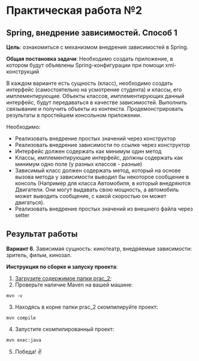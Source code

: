 # Практическая работа №2

## Spring, внедрение зависимостей. Способ 1

**Цель**: ознакомиться с механизмом внедрения зависимостей в Spring.

**Общая постановка задачи**: Необходимо создать приложение, в котором будут объявлены Spring-конфигурации при помощи xml-конструкций

В каждом варианте есть сущность (класс), необходимо создать интерфейс (самостоятельно на усмотрение студента) и классы, его имплементирующие. Объекты классов, имплементирующих данный интерфейс, будут передаваться в качестве зависимостей. Выполнить связывание и получить объекты из контекста. Продемонстрировать результаты в простейшем консольном приложении.

Необходимо:

- Реализовать внедрение простых значений через конструктор
- Реализовать внедрение зависимости по ссылке через конструктор
- Интерфейс должен содержать как минимум один метод
- Классы, имплементирующие интерфейс, должны содержать как минимум одно поле (у разных классов - разные)
- Зависимый класс должен содержать метод, который на основе вызова метода у зависимости выводил бы некоторое сообщение в консоль (Например для класса Автомобиля, в который внедряются Двигатели. Они могут выдавать свою мощность, а автомобиль может выводить сообщение, с какой скоростью он может двигаться).
- Реализовать внедрение простых значений из внешнего файла через setter

## Результат работы

**Вариант 6**. Зависимая сущность: кинотеатр, внедряемые зависимости: зритель, фильм, кинозал.

**Инструкция по сборке и запуску проекта**:
1. [Загрузите содержимое папки prac_2](https://minhaskamal.github.io/DownGit/#/home?url=https://github.com/shasoka/dcis/tree/master/practice/prac_1);
2. Проверьте наличие Maven на вашей машине:
```
mvn -v
```
3. Находясь в корне папки prac_2 скомпилируйте проект:
```
mvn compile
```
4. Запустите скомпилированный проект:
```
mvn exec:java
```
5. Победа! ✌️
